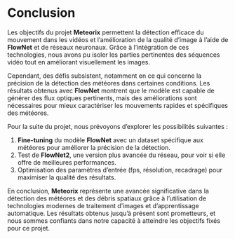 # Conclusion

Les objectifs du projet **Meteorix** permettent la détection efficace du mouvement dans les vidéos et l’amélioration de la qualité d’image à l’aide de **FlowNet** et de réseaux neuronaux. Grâce à l’intégration de ces technologies, nous avons pu isoler les parties pertinentes des séquences vidéo tout en améliorant visuellement les images.

Cependant, des défis subsistent, notamment en ce qui concerne la précision de la détection des météores dans certaines conditions. Les résultats obtenus avec **FlowNet** montrent que le modèle est capable de générer des flux optiques pertinents, mais des améliorations sont nécessaires pour mieux caractériser les mouvements rapides et spécifiques des météores.

Pour la suite du projet, nous prévoyons d’explorer les possibilités suivantes :
1. **Fine-tuning** du modèle **FlowNet** avec un dataset spécifique aux météores pour améliorer la précision de la détection.
2. Test de **FlowNet2**, une version plus avancée du réseau, pour voir si elle offre de meilleures performances.
3. Optimisation des paramètres d’entrée (fps, résolution, recadrage) pour maximiser la qualité des résultats.

En conclusion, **Meteorix** représente une avancée significative dans la détection des météores et des débris spatiaux grâce à l’utilisation de technologies modernes de traitement d’images et d’apprentissage automatique. Les résultats obtenus jusqu’à présent sont prometteurs, et nous sommes confiants dans notre capacité à atteindre les objectifs fixés pour ce projet.